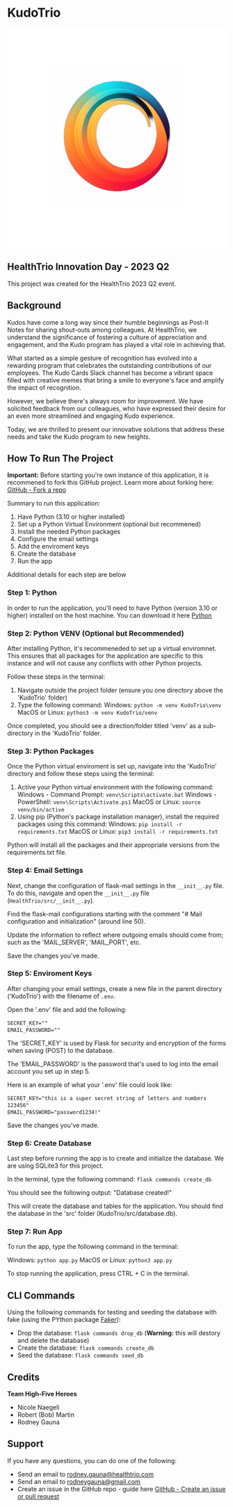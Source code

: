 # KudoTrio

![KudoTrio](/src/static/images/logo/kudo-logo-transparent-1024x1024.png "KudoTrio")

## HealthTrio Innovation Day - 2023 Q2

This project was created for the HealthTrio 2023 Q2 event.

## Background

Kudos have come a long way since their humble beginnings as Post-It Notes for sharing shout-outs among colleagues. At HealthTrio, we understand the significance of fostering a culture of appreciation and engagement, and the Kudo program has played a vital role in achieving that.​

What started as a simple gesture of recognition has evolved into a rewarding program that celebrates the outstanding contributions of our employees. The Kudo Cards Slack channel has become a vibrant space filled with creative memes that bring a smile to everyone's face and amplify the impact of recognition.​

However, we believe there's always room for improvement. We have solicited feedback from our colleagues, who have expressed their desire for an even more streamlined and engaging Kudo experience.​

Today, we are thrilled to present our innovative solutions that address these needs and take the Kudo program to new heights.​

## How To Run The Project

**Important:** Before starting you're own instance of this application, it is recommened to fork this GitHub project. Learn more about forking here:
[GitHub - Fork a repo](https://docs.github.com/en/get-started/quickstart/fork-a-repo)

Summary to run this application:

1. Have Python (3.10 or higher installed)
2. Set up a Python Virtual Environment (optional but recommened)
3. Install the needed Python packages
4. Configure the email settings
5. Add the enviroment keys
6. Create the database
7. Run the app

Additional details for each step are below

### Step 1: Python

In order to run the application, you'll need to have Python (version 3.10 or higher) installed on the host machine.
You can download it here [Python](https://www.python.org/)

### Step 2: Python VENV (Optional but Recommended)

After installing Python, it's recommeneded to set up a virtual enviromnet.
This ensures that all packages for the application are specific to this instance and will not cause any conflicts with other Python projects.

Follow these steps in the terminal:

1. Navigate outside the project folder (ensure you one directory above the 'KudoTrio' folder)
2. Type the following command:
Windows: `python -m venv KudoTrio\venv`
MacOS or Linux: `python3 -m venv KudoTrio/venv`

Once completed, you should see a direction/folder titled 'venv' as a sub-directory in the 'KudoTrio' folder.

### Step 3: Python Packages

Once the Python virtual enviroment is set up, navigate into the 'KudoTrio' directory and follow these steps using the terminal:

1. Active your Python virtual environment with the following command:
Windows - Command Prompt: `venv\Scripts\activate.bat`
Windows - PowerShell: `venv\Scripts\Activate.ps1`
MacOS or Linux: `source venv/bin/active`
2. Using pip (Python's package installation manager), install the required packages using this command:
Windows: `pip install -r requirements.txt`
MacOS or Linux: `pip3 install -r requirements.txt`

Python will install all the packages and their appropriate versions from the requirements.txt file.

### Step 4: Email Settings

Next, change the configuration of flask-mail settings in the `__init__.py` file. To do this, navigate and open the `__init__.py` file (`HealthTrio/src/__init__.py`).

Find the flask-mail configurations starting with the comment "# Mail configuration and initialization" (around line 50).

Update the information to reflect where outgoing emails should come from; such as the 'MAIL_SERVER', 'MAIL_PORT', etc.

Save the changes you've made.

### Step 5: Enviroment Keys

After changing your email settings, create a new file in the parent directory ('KudoTrio') with the filename of `.env`.

Open the '.env' file and add the following:

```text
SECRET_KEY=""
EMAIL_PASSWORD=""
```

The 'SECRET_KEY' is used by Flask for security and encryption of the forms when saving (POST) to the database.

The 'EMAIL_PASSWORD' is the password that's used to log into the email account you set up in step 5.

Here is an example of what your '.env' file could look like:

```text
SECRET_KEY="this is a super secret string of letters and numbers 123456"
EMAIL_PASSWORD="password1234!"
```

Save the changes you've made.

### Step 6: Create Database

Last step before running the app is to create and initialize the database. We are using SQLite3 for this project.

In the terminal, type the following command:
`flask commands create_db`

You should see the following output:
"Database created!"

This will create the database and tables for the application.
You should find the database in the 'src' folder (KudoTrio/src/database.db).

### Step 7: Run App

To run the app, type the following command in the terminal:

Windows: `python app.py`
MacOS or Linux: `python3 app.py`

To stop running the application, press CTRL + C in the terminal.

## CLI Commands

Using the following commands for testing and seeding the database with fake (using the PYthon package [Faker](https://faker.readthedocs.io/en/master/)):

+ Drop the database: `flask commands drop_db` (**Warning:** this will destory and delete the database)
+ Create the database: `flask commands create_db`
+ Seed the database: `flask commands seed_db`

## Credits

**Team High-Five Heroes**

+ Nicole Naegeli
+ Robert (Bob) Martin
+ Rodney Gauna

## Support

If you have any questions, you can do one of the following:

+ Send an email to [rodney.gauna@healthtrio.com](mailto:rodney.gauna@healthtrio.com)
+ Send an email to [rodneygauna@gmail.com](mailto:rodneygauna@gmail.com)
+ Create an issue in the GitHub repo - guide here [GitHub - Create an issue or pull request](https://docs.github.com/en/desktop/contributing-and-collaborating-using-github-desktop/working-with-your-remote-repository-on-github-or-github-enterprise/creating-an-issue-or-pull-request-from-github-desktop)
